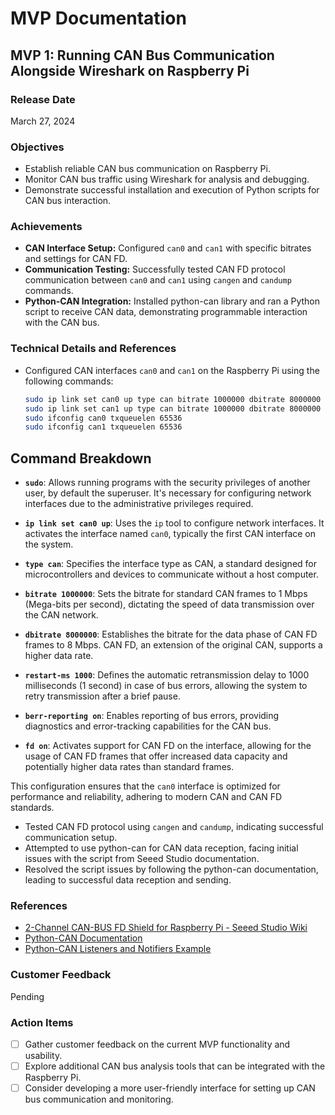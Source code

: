 # MVP Documentation

## MVP 1: Running CAN Bus Communication Alongside Wireshark on Raspberry Pi

### Release Date
March 27, 2024

### Objectives
- Establish reliable CAN bus communication on Raspberry Pi.
- Monitor CAN bus traffic using Wireshark for analysis and debugging.
- Demonstrate successful installation and execution of Python scripts for CAN bus interaction.

### Achievements
- **CAN Interface Setup:** Configured `can0` and `can1` with specific bitrates and settings for CAN FD.
- **Communication Testing:** Successfully tested CAN FD protocol communication between `can0` and `can1` using `cangen` and `candump` commands.
- **Python-CAN Integration:** Installed python-can library and ran a Python script to receive CAN data, demonstrating programmable interaction with the CAN bus.

### Technical Details and References
- Configured CAN interfaces `can0` and `can1` on the Raspberry Pi using the following commands:
  ```bash
  sudo ip link set can0 up type can bitrate 1000000 dbitrate 8000000 restart-ms 1000 berr-reporting on fd on
  sudo ip link set can1 up type can bitrate 1000000 dbitrate 8000000 restart-ms 1000 berr-reporting on fd on
  sudo ifconfig can0 txqueuelen 65536
  sudo ifconfig can1 txqueuelen 65536
  
## Command Breakdown

- **`sudo`**: Allows running programs with the security privileges of another user, by default the superuser. It's necessary for configuring network interfaces due to the administrative privileges required.

- **`ip link set can0 up`**: Uses the `ip` tool to configure network interfaces. It activates the interface named `can0`, typically the first CAN interface on the system.

- **`type can`**: Specifies the interface type as CAN, a standard designed for microcontrollers and devices to communicate without a host computer.

- **`bitrate 1000000`**: Sets the bitrate for standard CAN frames to 1 Mbps (Mega-bits per second), dictating the speed of data transmission over the CAN network.

- **`dbitrate 8000000`**: Establishes the bitrate for the data phase of CAN FD frames to 8 Mbps. CAN FD, an extension of the original CAN, supports a higher data rate.

- **`restart-ms 1000`**: Defines the automatic retransmission delay to 1000 milliseconds (1 second) in case of bus errors, allowing the system to retry transmission after a brief pause.

- **`berr-reporting on`**: Enables reporting of bus errors, providing diagnostics and error-tracking capabilities for the CAN bus.

- **`fd on`**: Activates support for CAN FD on the interface, allowing for the usage of CAN FD frames that offer increased data capacity and potentially higher data rates than standard frames.

This configuration ensures that the `can0` interface is optimized for performance and reliability, adhering to modern CAN and CAN FD standards.

- Tested CAN FD protocol using `cangen` and `candump`, indicating successful communication setup.
- Attempted to use python-can for CAN data reception, facing initial issues with the script from Seeed Studio documentation.
- Resolved the script issues by following the python-can documentation, leading to successful data reception and sending.

### References
- [2-Channel CAN-BUS FD Shield for Raspberry Pi - Seeed Studio Wiki](https://wiki.seeedstudio.com/2-Channel-CAN-BUS-FD-Shield-for-Raspberry-Pi/)
- [Python-CAN Documentation](https://python-can.readthedocs.io/en/stable/)
- [Python-CAN Listeners and Notifiers Example](https://python-can.readthedocs.io/en/stable/listeners.html)

### Customer Feedback
Pending

### Action Items
- [ ] Gather customer feedback on the current MVP functionality and usability.
- [ ] Explore additional CAN bus analysis tools that can be integrated with the Raspberry Pi.
- [ ] Consider developing a more user-friendly interface for setting up CAN bus communication and monitoring.
